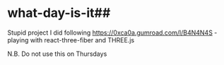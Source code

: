 # what-day-is-it##

Stupid project I did following https://0xca0a.gumroad.com/l/B4N4N4S - playing with react-three-fiber and THREE.js

N.B. Do not use this on Thursdays